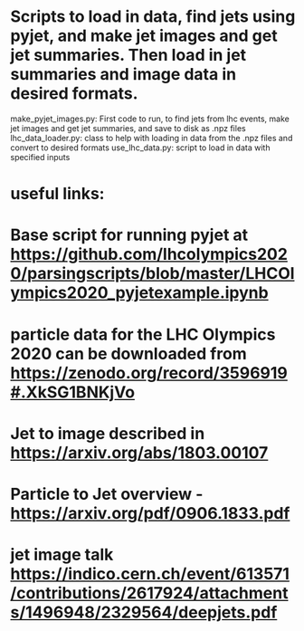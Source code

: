 # Scripts to load in data, find jets using pyjet, and make jet images and get jet summaries. Then load in jet summaries and image data in desired formats.

make_pyjet_images.py: First code to run, to find jets from lhc events, make jet images and get jet summaries, and save to disk as .npz files
lhc_data_loader.py: class to help with loading in data from the .npz files and convert to desired formats
use_lhc_data.py: script to load in data with specified inputs

# useful links:                                                                                                                                                                   
# Base script for running pyjet at https://github.com/lhcolympics2020/parsingscripts/blob/master/LHCOlympics2020_pyjetexample.ipynb
# particle data for the LHC Olympics 2020 can be downloaded from https://zenodo.org/record/3596919#.XkSG1BNKjVo

# Jet to image described in https://arxiv.org/abs/1803.00107
# Particle to Jet overview - https://arxiv.org/pdf/0906.1833.pdf
# jet image talk https://indico.cern.ch/event/613571/contributions/2617924/attachments/1496948/2329564/deepjets.pdf

